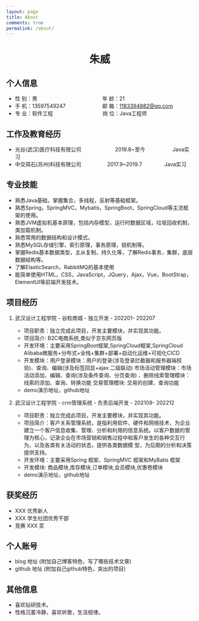 ```yaml
---
layout: page
title: About
comments: true
permalink: /about/
---
```


 <center>
     <h1>朱威</h1>
 </center>


## 个人信息 

* 性 别：男&emsp;&emsp;&emsp;&emsp;&emsp;&emsp;&emsp;&emsp;&emsp;&emsp;&emsp;&emsp;&ensp;年 龄：21  
* 手 机：13597549247 &emsp;&emsp;&emsp;&emsp;&emsp;&emsp;&ensp;  邮 箱：1183394882@qq.com    
* 专 业：软件工程 &emsp;&emsp;&emsp;&emsp;&emsp;&emsp;&emsp;&emsp;&emsp; 岗 位：Java工程师

## 工作及教育经历

* 光谷(武汉)医疗科技有限公司&emsp;&emsp;&emsp;&emsp;&emsp;&emsp;&ensp;2019.8~至今&emsp;&emsp;&emsp;&emsp;&emsp; Java实习       
* 中交简石(苏州)科技有限公司&emsp;&emsp;&emsp;&emsp;&emsp;2017.9~2019.7&emsp;&emsp;&emsp;&emsp; Java实习         
<!-- * XXXX大学&emsp;&emsp;&emsp;&emsp;&emsp;2013.9~2017.7&emsp;&emsp;&emsp;&emsp; 计算机科学与技术专业-本科   -->

## 专业技能

* 熟悉Java基础，掌握集合，多线程，反射等基础框架。
* 熟悉Spring，SpringMVC，Mybatis，SpringBoot，SpringCloud等主流框架的使用。
* 熟悉JVM虚拟机基本原理，包括内存模型，运行时数据区域，垃圾回收机制，类加载机制。
* 熟悉常用的数据结构和设计模式。
* 熟悉MySQL存储引擎，索引原理，事务原理，锁机制等。
* 掌握Redis基本数据类型，主从复制，持久化等，了解Redis事务，集群，底层数据结构等。
* 了解ElasticSearch，RabbitMQ的基本使用
* 能简单使用HTML，CSS，JavaScript，JQuery，Ajax，Vue，BootStrap，ElementUI等前端开发技术。

## 项目经历

1. 武汉设计工程学院 - 谷粒商城 - 独立开发 - 202201- 202207 
   * 项目职责：独立完成此项目，开发主要模块，并实现其功能。
   * 项目简介: B2C电商系统,类似于京东网页版 
   * 开发环境：主要采用SpringBoot框架,SpringCloud框架,SpringCloud Alibaba微服务+分布式+全栈+集群+部署+自动化运维+可视化CICD
   * 开发模块：用户登录模块：用户的登录(涉及登录拦截器和服务器端校验)、查询、编辑(涉及标签回显+ajax 二级联动)
市场活动管理模块：市场活动添加、编辑、查询(涉及条件查询、分页查询) 、删除线索管理模块：线索的添加、查询、转换功能
交易管理模块: 交易的创建、查询功能
   * demo演示地址，github地址 

2. 武汉设计工程学院 - crm管理系统 - 负责后端开发 - 202109- 202212 
   * 项目职责：独立完成此项目，开发主要模块，并实现其功能。
   * 项目简介：客户关系管理系统，是指利用软件、硬件和网络技术，为企业建立一个客户信息收集、管理、分析和利用的信息系统。以客户数据的管理为核心，记录企业在市场营销和销售过程中和客户发生的各种交互行为，以及各类有关活动的状态，提供各类数据模 型，为后期的分析和决策提供支持。 
   * 开发环境：主要采用Spring 框架、SpringMVC 框架和MyBatis 框架
   * 开发模块: 商品模块,库存模块,订单模块,会员模块,优惠卷模块
   * demo演示地址，github地址 

## 获奖经历

* XXX 优秀新人
* XXX 学生社团优秀干部
* 竞赛 XXX 奖

## 个人账号 

* blog 地址 (附加自己博客特色，写了哪些技术文章)
* github 地址 (附加自己github特色，突出的项目)

## 其他信息 

* 喜欢钻研技术。
* 性格沉着冷静，喜欢听歌，生活规律。 



